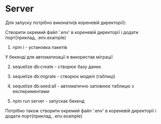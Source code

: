# Server

Для запуску потрібно виконати(в кореневій директорії):

Cтворити окремий файл '.env' в кореневій директорії і додати порт(приклад, .env.example)

1) npm i - установка пакетів

У бекенді для автоматизації я використав міграції

2) sequelize db:create - створює базу даних

3) sequelize db:migrate - створює моделі (таблиці)

4) sequelize db:seed:all - автоматично заповнює таблицю з експериментами

5) npm run server - запускає бекенд

Потрібно також створити окремий файл '.env' в кореневій директорії і додати порт(приклад, .env.example)